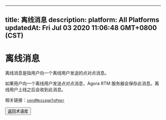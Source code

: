 
---
title: 离线消息
description: 
platform: All Platforms
updatedAt: Fri Jul 03 2020 11:06:48 GMT+0800 (CST)
---
# 离线消息
离线消息是指用户向一个离线用户发送的点对点消息。

如果用户向一个离线用户发送点对点消息，Agora RTM 服务器会保存此消息。离线用户上线之后会收到此消息。

<div class="alert info">相关链接：<a href="https://docs.agora.io/cn/Real-time-Messaging/API%20Reference/RTM_java/classio_1_1agora_1_1rtm_1_1_rtm_client.html#a729079805644b3307297fb2e902ab4c9"><code>sendMessageToPeer</code></a>
</div>

<a href="../../cn/Agora%20Platform/terms.md"><button>返回术语库</button></a>
